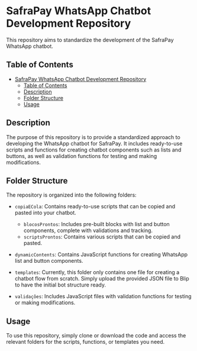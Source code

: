 # SafraPay WhatsApp Chatbot Development Repository

This repository aims to standardize the development of the SafraPay WhatsApp chatbot.

## Table of Contents
- [SafraPay WhatsApp Chatbot Development Repository](#safrapay-whatsapp-chatbot-development-repository)
  - [Table of Contents](#table-of-contents)
  - [Description](#description)
  - [Folder Structure](#folder-structure)
  - [Usage](#usage)

## Description
The purpose of this repository is to provide a standardized approach to developing the WhatsApp chatbot for SafraPay. It includes ready-to-use scripts and functions for creating chatbot components such as lists and buttons, as well as validation functions for testing and making modifications.

## Folder Structure
The repository is organized into the following folders:

- `copiaECola`: Contains ready-to-use scripts that can be copied and pasted into your chatbot.
  - `blocosProntos`: Includes pre-built blocks with list and button components, complete with validations and tracking.
  - `scriptsProntos`: Contains various scripts that can be copied and pasted.

- `dynamicContents`: Contains JavaScript functions for creating WhatsApp list and button components.

- `templates`: Currently, this folder only contains one file for creating a chatbot flow from scratch. Simply upload the provided JSON file to Blip to have the initial bot structure ready.

- `validações`: Includes JavaScript files with validation functions for testing or making modifications.

## Usage
To use this repository, simply clone or download the code and access the relevant folders for the scripts, functions, or templates you need.